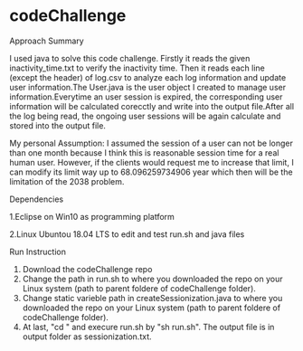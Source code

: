 # codeChallenge

Approach Summary

I used java to solve this code challenge. Firstly it reads the given inactivity_time.txt to verify the inactivity time. Then it reads each line (except the header) of log.csv to analyze each log information and update user information.The User.java is the user object I created to manage user information.Everytime an user session is expired, the corresponding user information will be calculated corecctly and write into the output file.After all the log being read, the ongoing user sessions will be again calculate and stored into the output file.

My personal Assumption: I assumed the session of a user can not be longer than one month because I think this is reasonable session time for a real human user. However, if the clients would request me to increase that limit, I can modify its limit way up to 68.096259734906 year which then will be the limitation of the 2038 problem. 


Dependencies

1.Eclipse on Win10 as programming platform

2.Linux Ubuntou 18.04 LTS to edit and test run.sh and java files

Run Instruction

1. Download the codeChallenge repo
2. Change the path in run.sh to where you downloaded the repo on your Linux system (path to parent foldere of codeChallenge folder).
3. Change static varieble path in createSessionization.java to where you downloaded the repo on your Linux system (path to parent foldere of codeChallenge folder).
4. At last, "cd <parent folder of codeChallenge>" and execure run.sh by "sh run.sh". The output file is in output folder as sessionization.txt.
